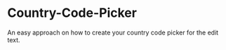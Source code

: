 # Country-Code-Picker
An easy approach on how to create your country code picker for the edit text. 
